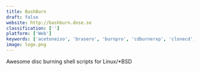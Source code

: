 ```yaml
---
title: BashBurn
draft: false 
website: http://bashburn.dose.se
classification: ['']
platform: ['Web']
keywords: ['acetoneiso', 'brasero', 'burnpro', 'cdburnerxp', 'clonecd', 'daemon_tools', 'free_dvd_iso_maker', 'free_iso_burn_wizard', 'free_iso_burner', 'isoburn', 'isomagic', 'magiciso', 'nero_platinum', 'pismo_file_mount_audit_package', 'totalmounter', 'ultraiso', 'virtual_clonedrive', 'wincdemu', 'winmount']
image: logo.png
---
```

Awesome disc burning shell scripts for Linux/*BSD